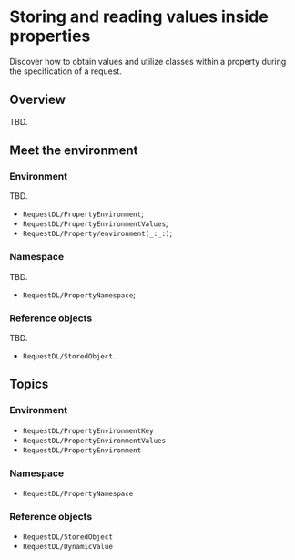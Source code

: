 # Storing and reading values inside properties

Discover how to obtain values and utilize classes within a property during the specification of a request.

## Overview

TBD.

## Meet the environment

### Environment

TBD.

- ``RequestDL/PropertyEnvironment``;
- ``RequestDL/PropertyEnvironmentValues``;
- ``RequestDL/Property/environment(_:_:)``;

### Namespace

TBD.

- ``RequestDL/PropertyNamespace``;

### Reference objects

TBD.

- ``RequestDL/StoredObject``.

## Topics

### Environment

- ``RequestDL/PropertyEnvironmentKey``
- ``RequestDL/PropertyEnvironmentValues``
- ``RequestDL/PropertyEnvironment``

### Namespace

- ``RequestDL/PropertyNamespace``

### Reference objects

- ``RequestDL/StoredObject``
- ``RequestDL/DynamicValue``
